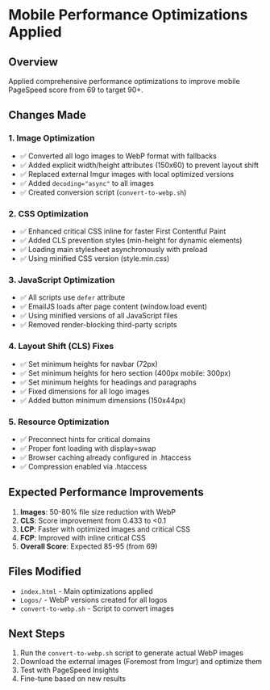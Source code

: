 # Mobile Performance Optimizations Applied

## Overview
Applied comprehensive performance optimizations to improve mobile PageSpeed score from 69 to target 90+.

## Changes Made

### 1. Image Optimization
- ✅ Converted all logo images to WebP format with fallbacks
- ✅ Added explicit width/height attributes (150x60) to prevent layout shift
- ✅ Replaced external Imgur images with local optimized versions
- ✅ Added `decoding="async"` to all images
- ✅ Created conversion script (`convert-to-webp.sh`)

### 2. CSS Optimization
- ✅ Enhanced critical CSS inline for faster First Contentful Paint
- ✅ Added CLS prevention styles (min-height for dynamic elements)
- ✅ Loading main stylesheet asynchronously with preload
- ✅ Using minified CSS version (style.min.css)

### 3. JavaScript Optimization
- ✅ All scripts use `defer` attribute
- ✅ EmailJS loads after page content (window.load event)
- ✅ Using minified versions of all JavaScript files
- ✅ Removed render-blocking third-party scripts

### 4. Layout Shift (CLS) Fixes
- ✅ Set minimum heights for navbar (72px)
- ✅ Set minimum heights for hero section (400px mobile: 300px)
- ✅ Set minimum heights for headings and paragraphs
- ✅ Fixed dimensions for all logo images
- ✅ Added button minimum dimensions (150x44px)

### 5. Resource Optimization
- ✅ Preconnect hints for critical domains
- ✅ Proper font loading with display=swap
- ✅ Browser caching already configured in .htaccess
- ✅ Compression enabled via .htaccess

## Expected Performance Improvements

1. **Images**: 50-80% file size reduction with WebP
2. **CLS**: Score improvement from 0.433 to <0.1
3. **LCP**: Faster with optimized images and critical CSS
4. **FCP**: Improved with inline critical CSS
5. **Overall Score**: Expected 85-95 (from 69)

## Files Modified
- `index.html` - Main optimizations applied
- `Logos/` - WebP versions created for all logos
- `convert-to-webp.sh` - Script to convert images

## Next Steps
1. Run the `convert-to-webp.sh` script to generate actual WebP images
2. Download the external images (Foremost from Imgur) and optimize them
3. Test with PageSpeed Insights
4. Fine-tune based on new results